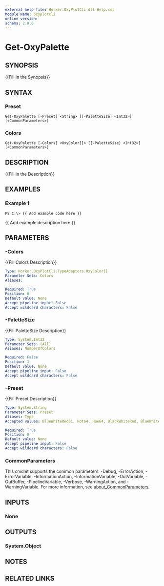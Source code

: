 ```yaml
---
external help file: Horker.OxyPlotCli.dll-Help.xml
Module Name: oxyplotcli
online version:
schema: 2.0.0
---
```


# Get-OxyPalette

## SYNOPSIS
{{Fill in the Synopsis}}

## SYNTAX

### Preset
```
Get-OxyPalette [-Preset] <String> [[-PaletteSize] <Int32>] [<CommonParameters>]
```

### Colors
```
Get-OxyPalette [-Colors] <OxyColor[]> [[-PaletteSize] <Int32>] [<CommonParameters>]
```

## DESCRIPTION
{{Fill in the Description}}

## EXAMPLES

### Example 1
```
PS C:\> {{ Add example code here }}
```

{{ Add example description here }}

## PARAMETERS

### -Colors
{{Fill Colors Description}}

```yaml
Type: Horker.OxyPlotCli.TypeAdaptors.OxyColor[]
Parameter Sets: Colors
Aliases:

Required: True
Position: 0
Default value: None
Accept pipeline input: False
Accept wildcard characters: False
```

### -PaletteSize
{{Fill PaletteSize Description}}

```yaml
Type: System.Int32
Parameter Sets: (All)
Aliases: NumberOfColors

Required: False
Position: 1
Default value: None
Accept pipeline input: False
Accept wildcard characters: False
```

### -Preset
{{Fill Preset Description}}

```yaml
Type: System.String
Parameter Sets: Preset
Aliases: Type
Accepted values: BlueWhiteRed31, Hot64, Hue64, BlackWhiteRed, BlueWhiteRed, Cool, Gray, Hot, Hue, HueDistinct, Jet, Rainbow, RHue

Required: True
Position: 0
Default value: None
Accept pipeline input: False
Accept wildcard characters: False
```

### CommonParameters
This cmdlet supports the common parameters: -Debug, -ErrorAction, -ErrorVariable, -InformationAction, -InformationVariable, -OutVariable, -OutBuffer, -PipelineVariable, -Verbose, -WarningAction, and -WarningVariable. For more information, see [about_CommonParameters](http://go.microsoft.com/fwlink/?LinkID=113216).

## INPUTS

### None
## OUTPUTS

### System.Object
## NOTES

## RELATED LINKS
